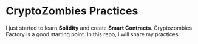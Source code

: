 # CryptoZombies Practices 

I just started to learn <b>Solidity</b> and create <b>Smart Contracts</b>. Cryptozombies Factory is a good starting point. In this repo, I will share my practices.

